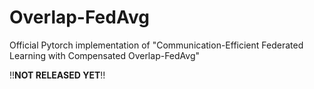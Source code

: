# Overlap-FedAvg
Official Pytorch implementation of "Communication-Efficient Federated Learning with Compensated Overlap-FedAvg"

!!**NOT RELEASED YET**!!

